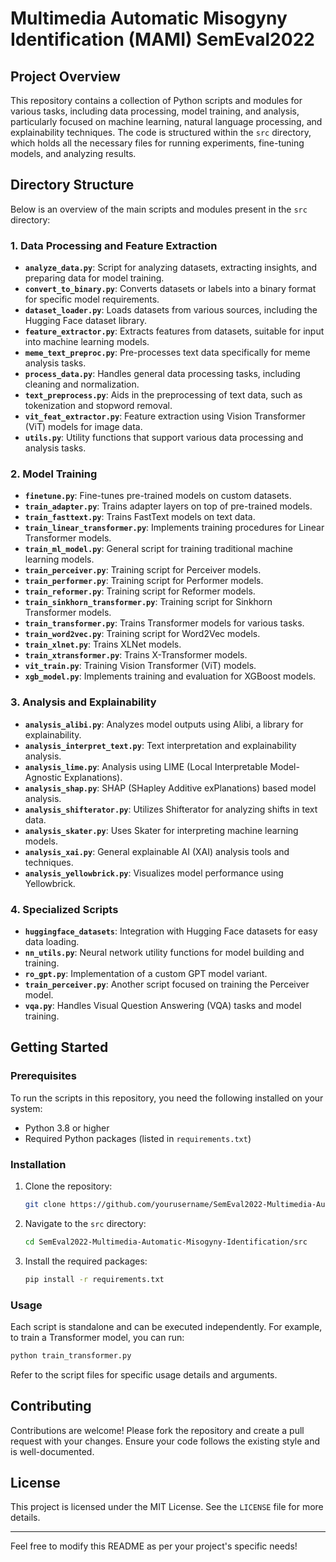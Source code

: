 # Multimedia Automatic Misogyny Identification (MAMI) SemEval2022

## Project Overview

This repository contains a collection of Python scripts and modules for various tasks, including data processing, model training, and analysis, particularly focused on machine learning, natural language processing, and explainability techniques. The code is structured within the `src` directory, which holds all the necessary files for running experiments, fine-tuning models, and analyzing results.

## Directory Structure

Below is an overview of the main scripts and modules present in the `src` directory:

### 1. **Data Processing and Feature Extraction**
   - **`analyze_data.py`**: Script for analyzing datasets, extracting insights, and preparing data for model training.
   - **`convert_to_binary.py`**: Converts datasets or labels into a binary format for specific model requirements.
   - **`dataset_loader.py`**: Loads datasets from various sources, including the Hugging Face dataset library.
   - **`feature_extractor.py`**: Extracts features from datasets, suitable for input into machine learning models.
   - **`meme_text_preproc.py`**: Pre-processes text data specifically for meme analysis tasks.
   - **`process_data.py`**: Handles general data processing tasks, including cleaning and normalization.
   - **`text_preprocess.py`**: Aids in the preprocessing of text data, such as tokenization and stopword removal.
   - **`vit_feat_extractor.py`**: Feature extraction using Vision Transformer (ViT) models for image data.
   - **`utils.py`**: Utility functions that support various data processing and analysis tasks.

### 2. **Model Training**
   - **`finetune.py`**: Fine-tunes pre-trained models on custom datasets.
   - **`train_adapter.py`**: Trains adapter layers on top of pre-trained models.
   - **`train_fasttext.py`**: Trains FastText models on text data.
   - **`train_linear_transformer.py`**: Implements training procedures for Linear Transformer models.
   - **`train_ml_model.py`**: General script for training traditional machine learning models.
   - **`train_perceiver.py`**: Training script for Perceiver models.
   - **`train_performer.py`**: Training script for Performer models.
   - **`train_reformer.py`**: Training script for Reformer models.
   - **`train_sinkhorn_transformer.py`**: Training script for Sinkhorn Transformer models.
   - **`train_transformer.py`**: Trains Transformer models for various tasks.
   - **`train_word2vec.py`**: Training script for Word2Vec models.
   - **`train_xlnet.py`**: Trains XLNet models.
   - **`train_xtransformer.py`**: Trains X-Transformer models.
   - **`vit_train.py`**: Training Vision Transformer (ViT) models.
   - **`xgb_model.py`**: Implements training and evaluation for XGBoost models.

### 3. **Analysis and Explainability**
   - **`analysis_alibi.py`**: Analyzes model outputs using Alibi, a library for explainability.
   - **`analysis_interpret_text.py`**: Text interpretation and explainability analysis.
   - **`analysis_lime.py`**: Analysis using LIME (Local Interpretable Model-Agnostic Explanations).
   - **`analysis_shap.py`**: SHAP (SHapley Additive exPlanations) based model analysis.
   - **`analysis_shifterator.py`**: Utilizes Shifterator for analyzing shifts in text data.
   - **`analysis_skater.py`**: Uses Skater for interpreting machine learning models.
   - **`analysis_xai.py`**: General explainable AI (XAI) analysis tools and techniques.
   - **`analysis_yellowbrick.py`**: Visualizes model performance using Yellowbrick.

### 4. **Specialized Scripts**
   - **`huggingface_datasets`**: Integration with Hugging Face datasets for easy data loading.
   - **`nn_utils.py`**: Neural network utility functions for model building and training.
   - **`ro_gpt.py`**: Implementation of a custom GPT model variant.
   - **`train_perceiver.py`**: Another script focused on training the Perceiver model.
   - **`vqa.py`**: Handles Visual Question Answering (VQA) tasks and model training.

## Getting Started

### Prerequisites

To run the scripts in this repository, you need the following installed on your system:

- Python 3.8 or higher
- Required Python packages (listed in `requirements.txt`)

### Installation

1. Clone the repository:
   ```bash
   git clone https://github.com/yourusername/SemEval2022-Multimedia-Automatic-Misogyny-Identification.git
   ```
2. Navigate to the `src` directory:
   ```bash
   cd SemEval2022-Multimedia-Automatic-Misogyny-Identification/src
   ```
3. Install the required packages:
   ```bash
   pip install -r requirements.txt
   ```

### Usage

Each script is standalone and can be executed independently. For example, to train a Transformer model, you can run:

```bash
python train_transformer.py
```

Refer to the script files for specific usage details and arguments.

## Contributing

Contributions are welcome! Please fork the repository and create a pull request with your changes. Ensure your code follows the existing style and is well-documented.

## License

This project is licensed under the MIT License. See the `LICENSE` file for more details.

---

Feel free to modify this README as per your project's specific needs!
